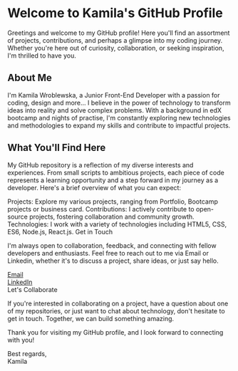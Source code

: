 # Welcome to Kamila's GitHub Profile

Greetings and welcome to my GitHub profile! Here you'll find an assortment of projects, contributions, and perhaps a glimpse into my coding journey. Whether you're here out of curiosity, collaboration, or seeking inspiration, I'm thrilled to have you.

## About Me

I'm Kamila Wroblewska, a Junior Front-End Developer with a passion for coding, design and more... I believe in the power of technology to transform ideas into reality and solve complex problems. With a background in edX bootcamp and nights of practise, I'm constantly exploring new technologies and methodologies to expand my skills and contribute to impactful projects.

## What You'll Find Here

My GitHub repository is a reflection of my diverse interests and experiences. From small scripts to ambitious projects, each piece of code represents a learning opportunity and a step forward in my journey as a developer. Here's a brief overview of what you can expect:

Projects: Explore my various projects, ranging from Portfolio, Bootcamp projects or business card.
Contributions: I actively contribute to open-source projects, fostering collaboration and community growth.
Technologies: I work with a variety of technologies including HTML5, CSS, ES6, Node.js, React.js.
Get in Touch

I'm always open to collaboration, feedback, and connecting with fellow developers and enthusiasts. Feel free to reach out to me via Email or Linkedin, whether it's to discuss a project, share ideas, or just say hello.

[Email](kamila.wroblewska15@gmail.com)  
[LinkedIn](www.linkedin.com/in/kamila-wroblewska-bb61142a5)  
Let's Collaborate

If you're interested in collaborating on a project, have a question about one of my repositories, or just want to chat about technology, don't hesitate to get in touch. Together, we can build something amazing.

Thank you for visiting my GitHub profile, and I look forward to connecting with you!

Best regards,  
Kamila
